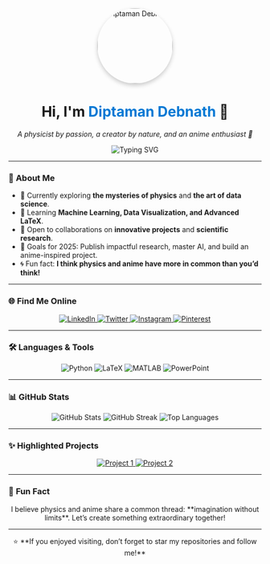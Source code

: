 <div align="center">
  <img src="https://avatars.githubusercontent.com/u/180861747?v=4" alt="Diptaman Debnath" width="150" style="border-radius: 50%; box-shadow: 0px 4px 8px rgba(0, 0, 0, 0.2);" />
  <h1>Hi, I'm <span style="color: #0078D4;">Diptaman Debnath</span> 👋</h1>
  <p><em>A physicist by passion, a creator by nature, and an anime enthusiast 🌌</em></p>
  <img src="https://readme-typing-svg.demolab.com?font=Fira+Code&size=22&pause=1000&color=0078D4&center=true&vCenter=true&width=500&lines=Physicist+%7C+Anime+Lover+%7C+Creative+Problem+Solver;Passionate+About+Learning+and+Collaboration!" alt="Typing SVG" />
</div>

---

### 🔭 **About Me**
- 🧪 Currently exploring **the mysteries of physics** and **the art of data science**.
- 🌱 Learning **Machine Learning, Data Visualization, and Advanced LaTeX**.
- 🤝 Open to collaborations on **innovative projects** and **scientific research**.
- 🎯 Goals for 2025: Publish impactful research, master AI, and build an anime-inspired project.
- 🌀 Fun fact: **I think physics and anime have more in common than you’d think!**

---

### 🌐 **Find Me Online**
<div align="center">
  <a href="https://linkedin.com/in/diptamandebnath" target="_blank">
    <img src="https://img.shields.io/badge/LinkedIn-0077B5?style=for-the-badge&logo=linkedin&logoColor=white" alt="LinkedIn" />
  </a>
  <a href="https://twitter.com/diptaman9999" target="_blank">
    <img src="https://img.shields.io/badge/Twitter-1DA1F2?style=for-the-badge&logo=twitter&logoColor=white" alt="Twitter" />
  </a>
  <a href="https://instagram.com/_diptaman_dh" target="_blank">
    <img src="https://img.shields.io/badge/Instagram-E4405F?style=for-the-badge&logo=instagram&logoColor=white" alt="Instagram" />
  </a>
  <a href="https://pinterest.com/diptaman54" target="_blank">
    <img src="https://img.shields.io/badge/Pinterest-BD081C?style=for-the-badge&logo=pinterest&logoColor=white" alt="Pinterest" />
  </a>
</div>

---

### 🛠️ **Languages & Tools**
<div align="center">
  <img src="https://img.shields.io/badge/Python-3776AB?style=for-the-badge&logo=python&logoColor=white" alt="Python" />
  <img src="https://img.shields.io/badge/LaTeX-008080?style=for-the-badge&logo=latex&logoColor=white" alt="LaTeX" />
  <img src="https://img.shields.io/badge/MATLAB-FF6F00?style=for-the-badge&logo=mathworks&logoColor=white" alt="MATLAB" />
  <img src="https://img.shields.io/badge/PowerPoint-B7472A?style=for-the-badge&logo=microsoft-powerpoint&logoColor=white" alt="PowerPoint" />
</div>

---

### 📊 **GitHub Stats**
<div align="center">
  <img src="https://github-readme-stats.vercel.app/api?username=diptaman9999&show_icons=true&theme=radical" alt="GitHub Stats" />
  <img src="https://github-readme-streak-stats.herokuapp.com/?user=diptaman9999&theme=radical" alt="GitHub Streak" />
  <img src="https://github-readme-stats.vercel.app/api/top-langs/?username=diptaman9999&layout=compact&theme=radical" alt="Top Languages" />
</div>

---

### ✨ **Highlighted Projects**
<div align="center">
  <a href="https://github.com/diptaman9999/project1">
    <img src="https://github-readme-stats.vercel.app/api/pin/?username=diptaman9999&repo=project1&theme=radical" alt="Project 1" />
  </a>
  <a href="https://github.com/diptaman9999/project2">
    <img src="https://github-readme-stats.vercel.app/api/pin/?username=diptaman9999&repo=project2&theme=radical" alt="Project 2" />
  </a>
</div>

---

### 🚀 **Fun Fact**
<div align="center">
  <p>I believe physics and anime share a common thread: **imagination without limits**. Let’s create something extraordinary together!</p>
</div>

---

<div align="center">
  ⭐️ **If you enjoyed visiting, don’t forget to star my repositories and follow me!**  
</div>
